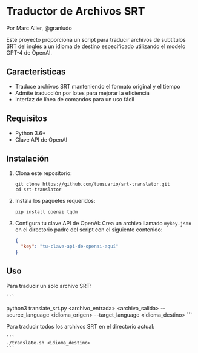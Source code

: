 # Traductor de Archivos SRT

Por Marc Alier, @granludo

Este proyecto proporciona un script para traducir archivos de subtítulos SRT del inglés a un idioma de destino especificado utilizando el modelo GPT-4 de OpenAI.

## Características

- Traduce archivos SRT manteniendo el formato original y el tiempo
- Admite traducción por lotes para mejorar la eficiencia
- Interfaz de línea de comandos para un uso fácil

## Requisitos

- Python 3.6+
- Clave API de OpenAI

## Instalación

1. Clona este repositorio:
   ```
   git clone https://github.com/tuusuario/srt-translator.git
   cd srt-translator
   ```

2. Instala los paquetes requeridos:
   ```
   pip install openai tqdm
   ```

3. Configura tu clave API de OpenAI:
   Crea un archivo llamado `mykey.json` en el directorio padre del script con el siguiente contenido:
   ```json
   {
     "key": "tu-clave-api-de-openai-aquí"
   }
   ```

## Uso

Para traducir un solo archivo SRT:


    ```
 python3 translate_srt.py <archivo_entrada> <archivo_salida> --source_language <idioma_origen> --target_language <idioma_destino>
    ```

Para traducir todos los archivos SRT en el directorio actual:

    ```
    ./translate.sh <idioma_destino>
    ```